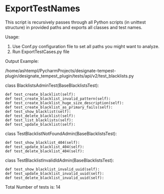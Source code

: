 # ExportTestNames
This script is recursively passes through all Python scripts (in unittest structure)
in provided paths and exports all classes and test names.

Usage:
1) Use Conf.py configuration file to set all paths you might want to analyze.
2) Run ExportTestCases.py file 

Output Example:

/home/ashtempl/PycharmProjects/designate-tempest-plugin/designate_tempest_plugin/tests/api/v2/test_blacklists.py

class BlacklistsAdminTest(BaseBlacklistsTest):

    def test_create_blacklist(self):
    def test_create_blacklist_invalid_pattern(self):
    def test_create_blacklist_huge_size_description(self):
    def test_create_blacklist_as_primary_fails(self):
    def test_show_blacklist(self):
    def test_delete_blacklist(self):
    def test_list_blacklists(self):
    def test_update_blacklist(self):

class TestBlacklistNotFoundAdmin(BaseBlacklistsTest):

    def test_show_blacklist_404(self):
    def test_update_blacklist_404(self):
    def test_delete_blacklist_404(self):

class TestBlacklistInvalidIdAdmin(BaseBlacklistsTest):

    def test_show_blacklist_invalid_uuid(self):
    def test_update_blacklist_invalid_uuid(self):
    def test_delete_blacklist_invalid_uuid(self):

Total Number of tests is: 14